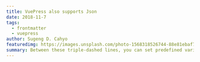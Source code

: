 ```yaml
---
title: VuePress also supports Json
date: 2018-11-7
tags:
  - frontmatter
  - vuepress
author: Sugeng D. Cahyo
featuredimg: https://images.unsplash.com/photo-1568318526744-88e81ebaf78f?ixlib=rb-1.2.1&auto=format&fit=crop&w=1350&q=80
summary: Between these triple-dashed lines, you can set predefined variables.
---
```

